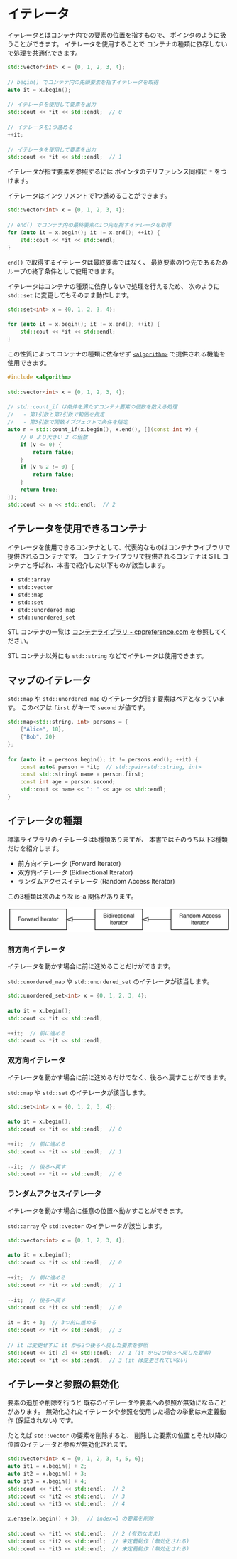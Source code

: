 # イテレータ

イテレータとはコンテナ内での要素の位置を指すもので、
ポインタのように扱うことができます。
イテレータを使用することで
コンテナの種類に依存しないで処理を共通化できます。

```cpp
std::vector<int> x = {0, 1, 2, 3, 4};

// begin() でコンテナ内の先頭要素を指すイテレータを取得
auto it = x.begin();

// イテレータを使用して要素を出力
std::cout << *it << std::endl;  // 0

// イテレータを1つ進める
++it;

// イテレータを使用して要素を出力
std::cout << *it << std::endl;  // 1
```

イテレータが指す要素を参照するには
ポインタのデリファレンス同様に `*` をつけます。

イテレータはインクリメントで1つ進めることができます。

```cpp
std::vector<int> x = {0, 1, 2, 3, 4};

// end() でコンテナ内の最終要素の1つ先を指すイテレータを取得
for (auto it = x.begin(); it != x.end(); ++it) {
    std::cout << *it << std::endl;
}
```

`end()` で取得するイテレータは最終要素ではなく、
最終要素の1つ先であるためループの終了条件として使用できます。

イテレータはコンテナの種類に依存しないで処理を行えるため、
次のように `std::set` に変更してもそのまま動作します。

```cpp
std::set<int> x = {0, 1, 2, 3, 4};

for (auto it = x.begin(); it != x.end(); ++it) {
    std::cout << *it << std::endl;
}
```

この性質によってコンテナの種類に依存せず
[`<algorithm>`][cpprefjp_algorithm] で提供される機能を使用できます。

[cpprefjp_algorithm]: https://cpprefjp.github.io/reference/algorithm.html

```cpp
#include <algorithm>

std::vector<int> x = {0, 1, 2, 3, 4};

// std::count_if は条件を満たすコンテナ要素の個数を数える処理
//   - 第1引数と第2引数で範囲を指定
//   - 第3引数で関数オブジェクトで条件を指定
auto n = std::count_if(x.begin(), x.end(), [](const int v) {
    // 0 より大きい 2 の倍数
    if (v <= 0) {
        return false;
    }
    if (v % 2 != 0) {
        return false;
    }
    return true;
});
std::cout << n << std::endl;  // 2
```

## イテレータを使用できるコンテナ

イテレータを使用できるコンテナとして、代表的なものはコンテナライブラリで提供されるコンテナです。
コンテナライブラリで提供されるコンテナは STL コンテナと呼ばれ、本書で紹介した以下ものが該当します。

* `std::array`
* `std::vector`
* `std::map`
* `std::set`
* `std::unordered_map`
* `std::unordered_set`

STL コンテナの一覧は
[コンテナライブラリ - cppreference.com][cppreference_container]
を参照してください。

[cppreference_container]: https://ja.cppreference.com/w/cpp/container

STL コンテナ以外にも `std::string` などでイテレータは使用できます。

## マップのイテレータ

`std::map` や `std::unordered_map` のイテレータが指す要素はペアとなっています。
このペアは `first` がキーで `second` が値です。

```cpp hl_lines="7 8 9"
std::map<std::string, int> persons = {
    {"Alice", 18},
    {"Bob", 20}
};

for (auto it = persons.begin(); it != persons.end(); ++it) {
    const auto& person = *it;  // std::pair<std::string, int>
    const std::string& name = person.first;
    const int age = person.second;
    std::cout << name << ": " << age << std::endl;
}
```

## イテレータの種類

標準ライブラリのイテレータは5種類ありますが、
本書ではそのうち以下3種類だけを紹介します。

* 前方向イテレータ (Forward Iterator)
* 双方向イテレータ (Bidirectional Iterator)
* ランダムアクセスイテレータ (Random Access Iterator)

この3種類は次のような is-a 関係があります。

![is-a関係を表した図][iterator-is-a-diagram]

[iterator-is-a-diagram]: img/iterator.svg

### 前方向イテレータ

イテレータを動かす場合に前に進めることだけができます。

`std::unordered_map` や `std::unordered_set` のイテレータが該当します。

```cpp
std::unordered_set<int> x = {0, 1, 2, 3, 4};

auto it = x.begin();
std::cout << *it << std::endl;

++it;  // 前に進める
std::cout << *it << std::endl;
```

### 双方向イテレータ

イテレータを動かす場合に前に進めるだけでなく、後ろへ戻すことができます。

`std::map` や `std::set` のイテレータが該当します。

```cpp
std::set<int> x = {0, 1, 2, 3, 4};

auto it = x.begin();
std::cout << *it << std::endl;  // 0

++it;  // 前に進める
std::cout << *it << std::endl;  // 1

--it;  // 後ろへ戻す
std::cout << *it << std::endl;  // 0
```

### ランダムアクセスイテレータ

イテレータを動かす場合に任意の位置へ動かすことができます。

`std::array` や `std::vector` のイテレータが該当します。

```cpp
std::vector<int> x = {0, 1, 2, 3, 4};

auto it = x.begin();
std::cout << *it << std::endl;  // 0

++it;  // 前に進める
std::cout << *it << std::endl;  // 1

--it;  // 後ろへ戻す
std::cout << *it << std::endl;  // 0

it = it + 3;  // 3つ前に進める
std::cout << *it << std::endl;  // 3

// it は変更せずに it から2つ後ろへ戻した要素を参照
std::cout << it[-2] << std::endl;  // 1 (it から2つ後ろへ戻した要素)
std::cout << *it << std::endl;  // 3 (it は変更されていない)
```

<!-- TODO: 範囲for文の説明 -->

## イテレータと参照の無効化

要素の追加や削除を行うと
既存のイテレータや要素への参照が無効になることがあります。
無効化されたイテレータや参照を使用した場合の挙動は未定義動作 (保証されない) です。

たとえば `std::vector` の要素を削除すると、
削除した要素の位置とそれ以降の位置のイテレータと参照が無効化されます。

```cpp
std::vector<int> x = {0, 1, 2, 3, 4, 5, 6};
auto it1 = x.begin() + 2;
auto it2 = x.begin() + 3;
auto it3 = x.begin() + 4;
std::cout << *it1 << std::endl;  // 2
std::cout << *it2 << std::endl;  // 3
std::cout << *it3 << std::endl;  // 4

x.erase(x.begin() + 3);  // index=3 の要素を削除

std::cout << *it1 << std::endl;  // 2 (有効なまま)
std::cout << *it2 << std::endl;  // 未定義動作 (無効化される)
std::cout << *it3 << std::endl;  // 未定義動作 (無効化される)
```
